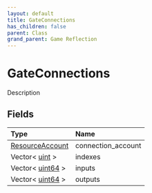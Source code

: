 ```yaml
---
layout: default
title: GateConnections
has_children: false
parent: Class
grand_parent: Game Reflection
---
```

# GateConnections
Description 

## Fields

| Type | Name |
|:----------|:--------------|
| [ResourceAccount](/riftbreaker-wiki/docs/game-reflection/classes/resource_account/) | connection_account |
| Vector< [uint](/riftbreaker-wiki/docs/game-reflection/components/uint/) > | indexes |
| Vector< [uint64](/riftbreaker-wiki/docs/game-reflection/components/uint64/) > | inputs |
| Vector< [uint64](/riftbreaker-wiki/docs/game-reflection/components/uint64/) > | outputs |

